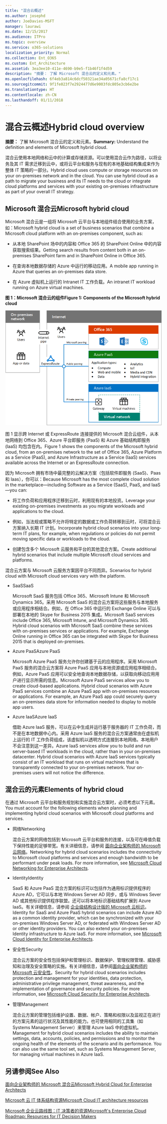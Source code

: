 ```yaml
---
title: "混合云概述"
ms.author: josephd
author: JoeDavies-MSFT
manager: laurawi
ms.date: 12/15/2017
ms.audience: ITPro
ms.topic: overview
ms.service: o365-solutions
localization_priority: Normal
ms.collection: Ent_O365
ms.custom: Ent_Architecture
ms.assetid: 3ea3ee10-411e-4690-b9e5-f1b46f1f4d59
description: "摘要： 了解 Microsoft 混合云的定义和元素。"
ms.openlocfilehash: 6f4eb3a814c6dcf50321ae34a05671cfa8cf17c1
ms.sourcegitcommit: 9f1fe023f7e2924477d6e9003fdc805e3cb6e2be
ms.translationtype: HT
ms.contentlocale: zh-CN
ms.lasthandoff: 01/11/2018
---
```

# <a name="hybrid-cloud-overview"></a><span data-ttu-id="b7223-103">混合云概述</span><span class="sxs-lookup"><span data-stu-id="b7223-103">Hybrid cloud overview</span></span>

 <span data-ttu-id="b7223-104">**摘要：** 了解 Microsoft 混合云的定义和元素。</span><span class="sxs-lookup"><span data-stu-id="b7223-104">**Summary:** Understand the definition and elements of Microsoft hybrid cloud.</span></span>
  
<span data-ttu-id="b7223-p101">混合云使用本地网络和云中的计算或存储资源。可以使用混合云作为路径，以将业务及其 IT 需求迁移到云中，或将云平台和服务与现有的本地基础结构集成来作为整体 IT 策略的一部分。</span><span class="sxs-lookup"><span data-stu-id="b7223-p101">Hybrid cloud uses compute or storage resources on your on-premises network and in the cloud. You can use hybrid cloud as a path to migrate your business and its IT needs to the cloud or integrate cloud platforms and services with your existing on-premises infrastructure as part of your overall IT strategy.</span></span>
  
## <a name="microsoft-hybrid-cloud"></a><span data-ttu-id="b7223-107">Microsoft 混合云</span><span class="sxs-lookup"><span data-stu-id="b7223-107">Microsoft hybrid cloud</span></span>

<span data-ttu-id="b7223-108">Microsoft 混合云是一组将 Microsoft 云平台与本地组件结合使用的业务方案，如：</span><span class="sxs-lookup"><span data-stu-id="b7223-108">Microsoft hybrid cloud is a set of business scenarios that combine a Microsoft cloud platform with an on-premises component, such as:</span></span> 
  
- <span data-ttu-id="b7223-109">从本地 SharePoint 场中的内容和 Office 365 的 SharePoint Online 中的内容获取搜索结果。</span><span class="sxs-lookup"><span data-stu-id="b7223-109">Getting search results from content both in an on-premises SharePoint farm and in SharePoint Online in Office 365.</span></span>
    
- <span data-ttu-id="b7223-110">在查询本地数据存储的 Azure 中运行的移动应用。</span><span class="sxs-lookup"><span data-stu-id="b7223-110">A mobile app running in Azure that queries an on-premises data store.</span></span>
    
- <span data-ttu-id="b7223-111">在 Azure 虚拟机上运行的 Intranet IT 工作负载。</span><span class="sxs-lookup"><span data-stu-id="b7223-111">An intranet IT workload running on Azure virtual machines.</span></span>
    
<span data-ttu-id="b7223-112">**图 1：Microsoft 混合云的组件**</span><span class="sxs-lookup"><span data-stu-id="b7223-112">**Figure 1: Components of the Microsoft hybrid cloud**</span></span>

![Microsoft 混合云的组件](images/Hybrid_Poster/MS_Hybrid_Cloud.png)
  
<span data-ttu-id="b7223-114">图 1 显示跨 Internet 或 ExpressRoute 连接提供的 Microsoft 混合云组件，从本地网络到 Office 365、Azure 平台即服务 (PaaS) 和 Azure 基础结构即服务 (IaaS) 均包含在内。</span><span class="sxs-lookup"><span data-stu-id="b7223-114">Figure 1 shows the components of the Microsoft hybrid cloud, from an on-premises network to the set of Office 365, Azure Platform as a Service (PaaS), and Azure Infrastructure as a Service (IaaS) services available across the Internet or an ExpressRoute connection.</span></span>
  
<span data-ttu-id="b7223-115">因为 Microsoft 拥有市场中最完整的云解决方案（包括软件即服务 (SaaS)、Paas 和 laas），你可以：</span><span class="sxs-lookup"><span data-stu-id="b7223-115">Because Microsoft has the most complete cloud solution in the marketplace—including Software as a Service (SaaS), PaaS, and IaaS—you can:</span></span>
  
- <span data-ttu-id="b7223-116">将工作负荷和应用程序迁移到云时，利用现有的本地投资。</span><span class="sxs-lookup"><span data-stu-id="b7223-116">Leverage your existing on-premises investments as you migrate workloads and applications to the cloud.</span></span>
    
- <span data-ttu-id="b7223-117">例如，当法规或策略不允许将特定的数据或工作负荷转移到云时，可将混合云方案纳入长期 IT 计划。</span><span class="sxs-lookup"><span data-stu-id="b7223-117">Incorporate hybrid cloud scenarios into your long-term IT plans, for example, when regulations or policies do not permit moving specific data or workloads to the cloud.</span></span>
    
- <span data-ttu-id="b7223-118">创建包含多个 Microsoft 云服务和平台的其他混合方案。</span><span class="sxs-lookup"><span data-stu-id="b7223-118">Create additional hybrid scenarios that include multiple Microsoft cloud services and platforms.</span></span>
    
<span data-ttu-id="b7223-119">混合云方案与 Microsoft 云服务方案因平台不同而异。</span><span class="sxs-lookup"><span data-stu-id="b7223-119">Scenarios for hybrid cloud with Microsoft cloud services vary with the platform.</span></span>
  
- <span data-ttu-id="b7223-120">SaaS</span><span class="sxs-lookup"><span data-stu-id="b7223-120">SaaS</span></span>
    
    <span data-ttu-id="b7223-p102">Microsoft SaaS 服务包括 Office 365、Microsoft Intune 和 Microsoft Dynamics 365。采用 Microsoft SaaS 的混合云方案将这些服务与本地服务或应用程序相结合。例如，在 Office 365 中运行的 Exchange Online 可以与部署在本地的 Skype for Business 2015 集成。</span><span class="sxs-lookup"><span data-stu-id="b7223-p102">Microsoft SaaS services include Office 365, Microsoft Intune, and Microsoft Dynamics 365. Hybrid cloud scenarios with Microsoft SaaS combine these services with on-premises services or applications. For example, Exchange Online running in Office 365 can be integrated with Skype for Business 2015 that is deployed on-premises.</span></span>
    
- <span data-ttu-id="b7223-124">Azure PaaS</span><span class="sxs-lookup"><span data-stu-id="b7223-124">Azure PaaS</span></span>
    
    <span data-ttu-id="b7223-p103">Microsoft Azure PaaS 服务允许你创建基于云的应用程序。采用 Microsoft PaaS 服务的混合云方案将 Azure PaaS 应用与本地资源或应用程序相结合。例如，Azure PaaS 应用可以安全地查询本地数据存储，以获取向移动应用用户进行显示所需的信息。</span><span class="sxs-lookup"><span data-stu-id="b7223-p103">Microsoft Azure PaaS services allow you to create cloud-based applications. Hybrid cloud scenarios with Azure PaaS services combine an Azure PaaS app with on-premises resources or applications. For example, an Azure PaaS app could securely query an on-premises data store for information needed to display to mobile app users.</span></span>
    
- <span data-ttu-id="b7223-128">Azure IaaS</span><span class="sxs-lookup"><span data-stu-id="b7223-128">Azure IaaS</span></span>
    
    <span data-ttu-id="b7223-p104">借助 Azure IaaS 服务，可以在云中生成并运行基于服务器的 IT 工作负荷，而不是在本地数据中心内。采用 Azure IaaS 服务的混合云方案通常由在虚拟机上运行的 IT 工作负荷组成，该虚拟机以透明方式连接到本地网络。本地用户不会注意到这一差异。</span><span class="sxs-lookup"><span data-stu-id="b7223-p104">Azure IaaS services allow you to build and run server-based IT workloads in the cloud, rather than in your on-premises datacenter. Hybrid cloud scenarios with Azure IaaS services typically consist of an IT workload that runs on virtual machines that is transparently connected to your on-premises network. Your on-premises users will not notice the difference.</span></span>
    
## <a name="elements-of-hybrid-cloud"></a><span data-ttu-id="b7223-132">混合云的元素</span><span class="sxs-lookup"><span data-stu-id="b7223-132">Elements of hybrid cloud</span></span>

<span data-ttu-id="b7223-133">在通过 Microsoft 云平台和服务规划和实施混合云方案时，必须考虑以下元素。</span><span class="sxs-lookup"><span data-stu-id="b7223-133">You must account for the following elements when planning and implementing hybrid cloud scenarios with Microsoft cloud platforms and services.</span></span>
  
- <span data-ttu-id="b7223-134">网络</span><span class="sxs-lookup"><span data-stu-id="b7223-134">Networking</span></span>
    
    <span data-ttu-id="b7223-p105">混合云方案的网络包括到 Microsoft 云平台和服务的连接，以及可在峰值负载下保持性能的足够带宽。有关详细信息，请参阅 [面向企业架构师的 Microsoft 云网络](microsoft-cloud-networking-for-enterprise-architects.md)。</span><span class="sxs-lookup"><span data-stu-id="b7223-p105">Networking for hybrid cloud scenarios includes the connectivity to Microsoft cloud platforms and services and enough bandwidth to be performant under peak loads. For more information, see [Microsoft Cloud Networking for Enterprise Architects](microsoft-cloud-networking-for-enterprise-architects.md).</span></span>
    
- <span data-ttu-id="b7223-137">Identity</span><span class="sxs-lookup"><span data-stu-id="b7223-137">Identity</span></span>
    
    <span data-ttu-id="b7223-p106">SaaS 和 Azure PaaS 混合方案的标识可以包括作为通用标识提供程序的 Azure AD，它可以与本地 Windows Server AD 同步，或与 Windows Sever AD 或其他标识提供程序联盟。还可以将本地标识基础结构扩展到 Azure IaaS。有关详细信息，请参阅 [企业级结构设计版的 Microsoft 云标识](microsoft-cloud-identity-for-enterprise-architects.md)。</span><span class="sxs-lookup"><span data-stu-id="b7223-p106">Identity for SaaS and Azure PaaS hybrid scenarios can include Azure AD as a common identity provider, which can be synchronized with your on-premises Windows Server AD, or federated with Windows Server AD or other identity providers. You can also extend your on-premises Identity infrastructure to Azure IaaS. For more information, see [Microsoft Cloud Identity for Enterprise Architects](microsoft-cloud-identity-for-enterprise-architects.md).</span></span>
    
- <span data-ttu-id="b7223-141">安全性</span><span class="sxs-lookup"><span data-stu-id="b7223-141">Security</span></span>
    
    <span data-ttu-id="b7223-p107">混合云方案的安全性包括保护和管理标识、数据保护、管理权限管理、威胁感知和治理及安全策略的实施。有关详细信息，请参阅[面向企业架构师的 Microsoft 云安全性](https://technet.microsoft.com/library/dn919927.aspx#security)。</span><span class="sxs-lookup"><span data-stu-id="b7223-p107">Security for hybrid cloud scenarios includes protection and management for your identities, data protection, administrative privilege management, threat awareness, and the implementation of governance and security policies. For more information, see [Microsoft Cloud Security for Enterprise Architects](https://technet.microsoft.com/library/dn919927.aspx#security).</span></span>
    
- <span data-ttu-id="b7223-144">管理</span><span class="sxs-lookup"><span data-stu-id="b7223-144">Management</span></span>
    
    <span data-ttu-id="b7223-p108">混合云方案的管理包括维护设置、数据、帐户、策略和权限以及监视正在进行的方案元素的运行状况及其性能的能力。也可使用相同的工具集（如 Systems Management Server）来管理 Azure IaaS 中的虚拟机。</span><span class="sxs-lookup"><span data-stu-id="b7223-p108">Management for hybrid cloud scenarios includes the ability to maintain settings, data, accounts, policies, and permissions and to monitor the ongoing health of the elements of the scenario and its performance. You can also use the same tool set, such as Systems Management Server, for managing virtual machines in Azure IaaS.</span></span>
    
## <a name="see-also"></a><span data-ttu-id="b7223-147">另请参阅</span><span class="sxs-lookup"><span data-stu-id="b7223-147">See Also</span></span>

[<span data-ttu-id="b7223-148">面向企业架构师的 Microsoft 混合云</span><span class="sxs-lookup"><span data-stu-id="b7223-148">Microsoft Hybrid Cloud for Enterprise Architects</span></span>](microsoft-hybrid-cloud-for-enterprise-architects.md)
  
[<span data-ttu-id="b7223-149">Microsoft 云 IT 体系结构资源</span><span class="sxs-lookup"><span data-stu-id="b7223-149">Microsoft Cloud IT architecture resources</span></span>](microsoft-cloud-it-architecture-resources.md)

<span data-ttu-id="b7223-150">[Microsoft 企业云路线图：IT 决策者的资源]((https://sway.com/FJ2xsyWtkJc2taRD))</span><span class="sxs-lookup"><span data-stu-id="b7223-150">[Microsoft's Enterprise Cloud Roadmap: Resources for IT Decision Makers]((https://sway.com/FJ2xsyWtkJc2taRD))</span></span>
 


